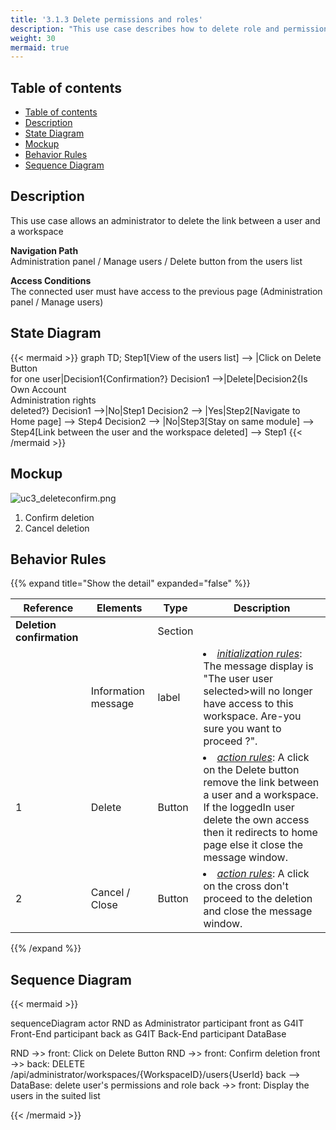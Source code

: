 ```yaml
---
title: '3.1.3 Delete permissions and roles'
description: "This use case describes how to delete role and permission to a user on a workspace in the administration module"
weight: 30
mermaid: true
---
```

## Table of contents
- [Table of contents](#table-of-contents)
- [Description](#description)
- [State Diagram](#state-diagram)
- [Mockup](#mockup)
- [Behavior Rules](#behavior-rules)
- [Sequence Diagram](#sequence-diagram)

## Description

This use case allows an administrator to delete the link between a user and a workspace

**Navigation Path**  
Administration panel / Manage users / Delete button from the users list

**Access Conditions**  
The connected user must have access to the previous page (Administration panel / Manage users)

## State Diagram

{{< mermaid >}}
graph TD;
Step1[View of the users list] --> |Click on Delete Button<br> for one user|Decision1{Confirmation?}
Decision1 -->|Delete|Decision2{Is Own Account<br> Administration rights<br> deleted?}
Decision1 -->|No|Step1
Decision2 --> |Yes|Step2[Navigate to Home page] --> Step4
Decision2 --> |No|Step3[Stay on same module] --> Step4[Link between the user and the workspace deleted] --> Step1
{{< /mermaid >}}

## Mockup

![uc3_deleteconfirm.png](../images/uc3_deleteconfirm.png)
1. Confirm deletion
2. Cancel deletion

## Behavior Rules

{{% expand title="Show the detail" expanded="false" %}}

| Reference                 | Elements            | Type    | Description                                                                                                                                                             |
|---------------------------|---------------------|---------|-------------------------------------------------------------------------------------------------------------------------------------------------------------------------|
| **Deletion confirmation** |                     | Section |                                                                                                                                                                         |
|                           | Information message | label   | <li><u>*initialization rules*</u>: The message display is "The user user selected>will no longer have access to this workspace. Are-you sure you want to proceed ?". |
| 1                         | Delete              | Button  | <li><u>*action rules*</u>: A click on the Delete button remove the link between a user and a workspace. If the loggedIn user delete the own access then it redirects to home page else it close the message window.                              |
| 2                         | Cancel / Close      | Button  | <li><u>*action rules*</u>: A click on the cross don't proceed to the deletion and close the message window.                                                             |

{{% /expand %}}

## Sequence Diagram

{{< mermaid >}}

sequenceDiagram
actor RND as Administrator
participant front as G4IT Front-End
participant back as G4IT Back-End
participant DataBase

RND ->> front: Click on Delete Button
RND ->> front: Confirm deletion
front ->> back: DELETE /api/administrator/workspaces/{WorkspaceID}/users{UserId} 
back --> DataBase: delete user's permissions and role
back ->> front: Display the users in the suited list

{{< /mermaid >}}
